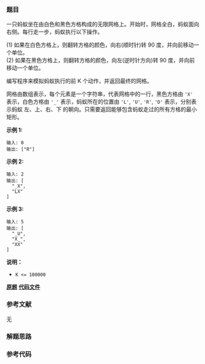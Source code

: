 ### 题目
一只蚂蚁坐在由白色和黑色方格构成的无限网格上。开始时，网格全白，蚂蚁面向右侧。每行走一步，蚂蚁执行以下操作。

(1) 如果在白色方格上，则翻转方格的颜色，向右(顺时针)转 90 度，并向前移动一个单位。  
(2) 如果在黑色方格上，则翻转方格的颜色，向左(逆时针方向)转 90 度，并向前移动一个单位。

编写程序来模拟蚂蚁执行的前 K 个动作，并返回最终的网格。

网格由数组表示，每个元素是一个字符串，代表网格中的一行，黑色方格由 `'X'` 表示，白色方格由 `'_'` 表示，蚂蚁所在的位置由 `'L'`,
`'U'`, `'R'`, `'D'` 表示，分别表示蚂蚁 左、上、右、下 的朝向。只需要返回能够包含蚂蚁走过的所有方格的最小矩形。

**示例 1:**

    
    
    输入: 0
    输出: ["R"]
    

**示例 2:**

    
    
    输入: 2
    输出: [
      "_X",
      "LX"
    ]
    

**示例 3:**

    
    
    输入: 5
    输出: [
      "_U",
      "X_",
      "XX"
    ]
    

**说明：**

  * `K <= 100000`

 **[原题](https://leetcode-cn.com/problems/langtons-ant-lcci/)**    **[代码文件]()**


### 参考文献
无

### 解题思路




### 参考代码

```go


```




